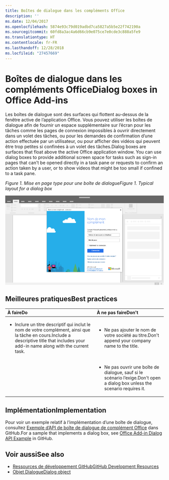 ```yaml
---
title: Boîtes de dialogue dans les compléments Office
description: ''
ms.date: 12/04/2017
ms.openlocfilehash: 5874e93c79d019adbd7ca5827a5b5e22f742190a
ms.sourcegitcommit: 60fd8a3ac4a6d66cb9e075ce7e0cde3c888a5fe9
ms.translationtype: HT
ms.contentlocale: fr-FR
ms.lasthandoff: 12/28/2018
ms.locfileid: "27457669"
---
```

# <a name="dialog-boxes-in-office-add-ins"></a><span data-ttu-id="3339f-102">Boîtes de dialogue dans les compléments Office</span><span class="sxs-lookup"><span data-stu-id="3339f-102">Dialog boxes in Office Add-ins</span></span>
 
<span data-ttu-id="3339f-p101">Les boîtes de dialogue sont des surfaces qui flottent au-dessus de la fenêtre active de l’application Office. Vous pouvez utiliser les boîtes de dialogue afin de fournir un espace supplémentaire sur l’écran pour les tâches comme les pages de connexion impossibles à ouvrir directement dans un volet des tâches, ou pour les demandes de confirmation d’une action effectuée par un utilisateur, ou pour afficher des vidéos qui peuvent être trop petites si confinées à un volet des tâches.</span><span class="sxs-lookup"><span data-stu-id="3339f-p101">Dialog boxes are surfaces that float above the active Office application window. You can use dialog boxes to provide additional screen space for tasks such as sign-in pages that can't be opened directly in a task pane or requests to confirm an action taken by a user, or to show videos that might be too small if confined to a task pane.</span></span>

<span data-ttu-id="3339f-105">*Figure 1. Mise en page type pour une boîte de dialogue*</span><span class="sxs-lookup"><span data-stu-id="3339f-105">*Figure 1. Typical layout for a dialog box*</span></span>

![Exemple d’image affichant une mise en page par défaut pour une boîte de dialogue](../images/overview-with-app-dialog.png)

## <a name="best-practices"></a><span data-ttu-id="3339f-107">Meilleures pratiques</span><span class="sxs-lookup"><span data-stu-id="3339f-107">Best practices</span></span>

|<span data-ttu-id="3339f-108">**À faire**</span><span class="sxs-lookup"><span data-stu-id="3339f-108">**Do**</span></span>|<span data-ttu-id="3339f-109">**À ne pas faire**</span><span class="sxs-lookup"><span data-stu-id="3339f-109">**Don't**</span></span>|
|:-----|:--------|
|<ul><li><span data-ttu-id="3339f-110">Inclure un titre descriptif qui inclut le nom de votre complément, ainsi que la tâche en cours.</span><span class="sxs-lookup"><span data-stu-id="3339f-110">Include a descriptive title that includes your add-in name along with the current task.</span></span></li></ul>|<ul><li><span data-ttu-id="3339f-111">Ne pas ajouter le nom de votre société au titre.</span><span class="sxs-lookup"><span data-stu-id="3339f-111">Don't append your company name to the title.</span></span></li></ul>|
||<ul><li><span data-ttu-id="3339f-112">Ne pas ouvrir une boîte de dialogue, sauf si le scénario l’exige.</span><span class="sxs-lookup"><span data-stu-id="3339f-112">Don't open a dialog box unless the scenario requires it.</span></span></li></ul>|

## <a name="implementation"></a><span data-ttu-id="3339f-113">Implémentation</span><span class="sxs-lookup"><span data-stu-id="3339f-113">Implementation</span></span>

<span data-ttu-id="3339f-114">Pour voir un exemple relatif à l’implémentation d’une boîte de dialogue, consultez [Exemple d’API de boîte de dialogue de complément Office](https://github.com/OfficeDev/Office-Add-in-Dialog-API-Simple-Example) dans GitHub.</span><span class="sxs-lookup"><span data-stu-id="3339f-114">For a sample that implements a dialog box, see [Office Add-in Dialog API Example](https://github.com/OfficeDev/Office-Add-in-Dialog-API-Simple-Example) in GitHub.</span></span>

## <a name="see-also"></a><span data-ttu-id="3339f-115">Voir aussi</span><span class="sxs-lookup"><span data-stu-id="3339f-115">See also</span></span>

- [<span data-ttu-id="3339f-116">Ressources de développement GitHub</span><span class="sxs-lookup"><span data-stu-id="3339f-116">GitHub Development Resources</span></span>](https://github.com/OfficeDev/Office-Add-in-UX-Design-Patterns-Code)
- [<span data-ttu-id="3339f-117">Objet Dialogue</span><span class="sxs-lookup"><span data-stu-id="3339f-117">Dialog object</span></span>](https://docs.microsoft.com/javascript/api/office/office.dialog)



